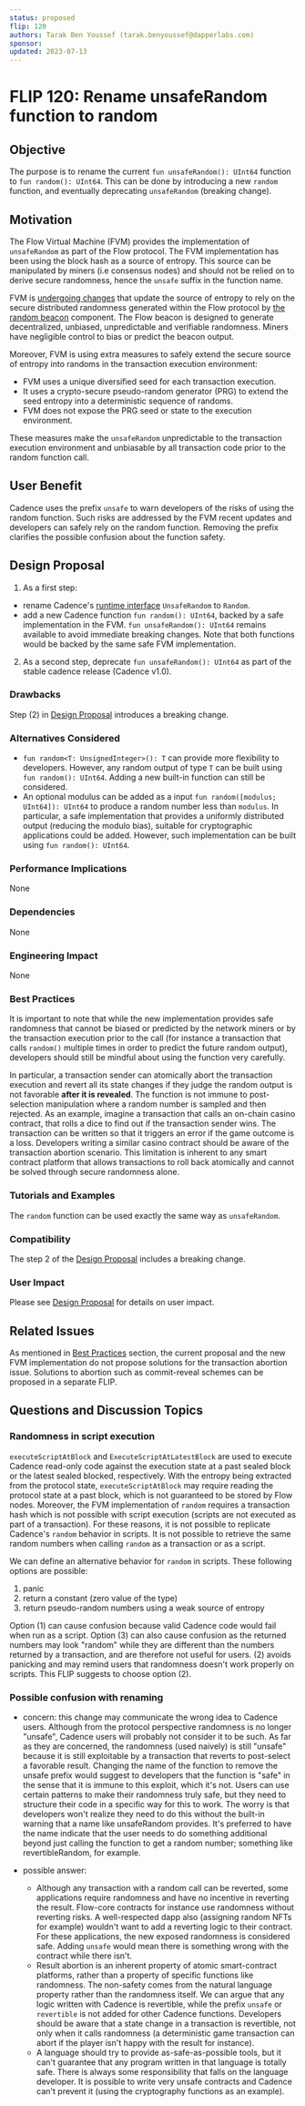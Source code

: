 ```yaml
---
status: proposed
flip: 120
authors: Tarak Ben Youssef (tarak.benyoussef@dapperlabs.com)
sponsor: 
updated: 2023-07-13
---
```


# FLIP 120: Rename unsafeRandom function to random

## Objective

The purpose is to rename the current `fun unsafeRandom(): UInt64` function to
`fun random(): UInt64`.
This can be done by introducing a new `random` function, and eventually
deprecating `unsafeRandom` (breaking change).

## Motivation

The Flow Virtual Machine (FVM) provides the implementation of `unsafeRandom`
as part of the Flow protocol. The FVM implementation has been using the block hash as
a source of entropy. This source can be manipulated by miners (i.e consensus nodes)
and should not be relied on to derive secure randomness, hence the `unsafe`
suffix in the function name.

FVM is [undergoing changes](https://github.com/onflow/flow-go/pull/4498) that update the source of entropy
to rely on the secure distributed randomness generated within the Flow
protocol by [the random beacon](https://arxiv.org/pdf/2002.07403.pdf) component. The Flow beacon
is designed to generate decentralized, unbiased, unpredictable and verifiable
randomness. Miners have negligible control to bias or predict the beacon
output.

Moreover, FVM is using extra measures to safely extend the secure source of entropy into
randoms in the transaction execution environment:
- FVM uses a unique diversified seed for each transaction execution.
- It uses a crypto-secure pseudo-random generator (PRG) to extend the seed entropy into a
deterministic sequence of randoms.
- FVM does not expose the PRG seed or state to the execution environment.

These measures make the `unsafeRandom` unpredictable to the transaction execution environment
and unbiasable by all transaction code prior to the random function call.

## User Benefit

Cadence uses the prefix `unsafe` to warn developers of the risks of using
the random function. Such risks are addressed by the FVM recent updates
and developers can safely rely on the random function. Removing the prefix
clarifies the possible confusion about the function safety.

## Design Proposal

1. As a first step:
  - rename Cadence's [runtime interface](https://github.com/onflow/cadence/blob/8a128022e0a5171f4c3a173911944a2f43548b98/runtime/interface.go#L107) `UnsafeRandom` to
  `Random`.
  - add a new Cadence function `fun random(): UInt64`, backed
  by a safe implementation in the FVM. `fun unsafeRandom(): UInt64` remains
  available to avoid immediate breaking changes. Note that both functions
  would be backed by the same safe FVM implementation.
2. As a second step, deprecate `fun unsafeRandom(): UInt64` as part of the
stable cadence release (Cadence v1.0).

### Drawbacks

Step (2) in [Design Proposal](#design-proposal) introduces a breaking change.

### Alternatives Considered

- `fun random<T: UnsignedInteger>(): T` can provide more flexibility
to developers. However, any random output of type `T` can be built using `fun random(): UInt64`.
Adding a new built-in function can still be considered.
- An optional modulus can be added as a input `fun random([modulus; UInt64]): UInt64` to produce
a random number less than `modulus`. In particular, a safe implementation that
provides a uniformly distributed output (reducing the modulo bias), suitable for cryptographic applications
could be added. However, such implementation can be built using `fun random(): UInt64`.

### Performance Implications

None

### Dependencies

None

### Engineering Impact

None

### Best Practices

It is important to note that while the new implementation provides
safe randomness that cannot be biased or predicted by the network miners
or by the transaction execution prior to the call (for instance a transaction that calls
`random()` multiple times in order to predict the future random output), developers
should still be mindful about using the function very carefully.

In particular, a transaction sender can atomically abort the transaction execution
and revert all its state changes if they judge the random output is not favorable **after it is
revealed**. The function is not immune to post-selection manipulation where a random number is
sampled and then rejected.
As an example, imagine a transaction
that calls an on-chain casino contract, that rolls a dice to find out if the
transaction sender wins. The transaction can be written so that it triggers an
error if the game outcome is a loss.
Developers writing a similar casino contract should be aware of the transaction
abortion scenario. This limitation is inherent to any smart contract platform that allows transactions to roll back atomically and cannot be solved through secure randomness alone.

### Tutorials and Examples

The `random` function can be used exactly the same way as
`unsafeRandom`.

### Compatibility

The step 2 of the [Design Proposal](#design-proposal) includes a breaking change.

### User Impact

Please see [Design Proposal](#design-proposal) for details on user impact.

## Related Issues

As mentioned in [Best Practices](#best-practices) section, the current proposal and the new FVM implementation
do not propose solutions for the transaction abortion issue. Solutions to abortion
such as commit-reveal schemes can be proposed in a separate FLIP.

## Questions and Discussion Topics

### Randomness in script execution

`executeScriptAtBlock` and `ExecuteScriptAtLatestBlock` are used to execute Cadence read-only code against the execution state at a past sealed block or the latest sealed blocked, respectively. With the entropy being extracted from the protocol state, `executeScriptAtBlock` may require reading the protocol state at a past block, which is not guaranteed to be stored by Flow nodes. Moreover, the FVM implementation of `random` requires a transaction hash which is not possible with script execution (scripts are not executed as part of a transaction). For these reasons, it is not possible to replicate Cadence's `random` behavior in scripts. It is not possible to retrieve the same random numbers when calling `random` as a transaction or as a script. 

We can define an alternative behavior for `random` in scripts. These following options are possible:
 1. panic
 2. return a constant (zero value of the type)
 3. return pseudo-random numbers using a weak source of entropy

Option (1) can cause confusion because valid Cadence code would fail when run as a script. Option (3) can also cause confusion as the returned numbers may look "random" while they are different than the numbers returned by a transaction, and are therefore not useful for users. (2) avoids panicking and may remind users that randomness doesn't work properly on scripts. This FLIP suggests to choose option (2).

### Possible confusion with renaming

- concern: this change may communicate the wrong idea to Cadence users. Although from the protocol perspective randomness is no longer "unsafe", Cadence users will probably not consider it to be such. As far as they are concerned, the randomness (used naively) is still "unsafe" because it is still exploitable by a transaction that reverts to post-select a favorable result. Changing the name of the function to remove the unsafe prefix would suggest to developers that the function is "safe" in the sense that it is immune to this exploit, which it's not. Users can use certain patterns to make their randomness truly safe, but they need to structure their code in a specific way for this to work. The worry is that developers won't realize they need to do this without the built-in warning that a name like unsafeRandom provides. It's preferred to have the name indicate that the user needs to do something additional beyond just calling the function to get a random number; something like revertibleRandom, for example.

- possible answer:
  - Although any transaction with a random call can be reverted, some applications require randomness and have no incentive in reverting the result. Flow-core contracts for instance use randomness without reverting risks. A well-respected dapp also (assigning random NFTs for example) wouldn't want to add a reverting logic to their contract. For these applications, the new exposed randomness is considered safe. Adding `unsafe` would mean there is something wrong with the contract while there isn't.
  - Result abortion is an inherent property of atomic smart-contract platforms, rather than a property of specific functions like randomness. The non-safety comes from the natural language property rather than the randomness itself. We can argue that any logic written with Cadence is revertible, while the prefix `unsafe` or `revertible` is not added for other Cadence functions. Developers should be aware that a state change in a transaction is revertible, not only when it calls randomness (a deterministic game transaction can abort if the player isn't happy with the result for instance).
  - A language should try to provide as-safe-as-possible tools, but it can't guarantee that any program written in that language is totally safe. There is always some responsibility that falls on the language developer. It is possible to write very unsafe contracts and Cadence can't prevent it (using the cryptography functions as an example).


